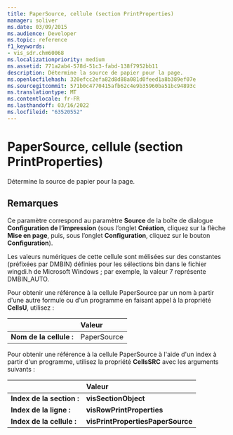 ```yaml
---
title: PaperSource, cellule (section PrintProperties)
manager: soliver
ms.date: 03/09/2015
ms.audience: Developer
ms.topic: reference
f1_keywords:
- vis_sdr.chm60068
ms.localizationpriority: medium
ms.assetid: 771a2ab4-578d-51c3-fabd-138f7952bb11
description: Détermine la source de papier pour la page.
ms.openlocfilehash: 320efcc2efa82d8d88a081d0feed1a8b389ef07e
ms.sourcegitcommit: 571b0c4770415afb62c4e9b35960ba51bc94893c
ms.translationtype: MT
ms.contentlocale: fr-FR
ms.lasthandoff: 03/16/2022
ms.locfileid: "63520552"
---
```

# <a name="papersource-cell-printproperties-section"></a>PaperSource, cellule (section PrintProperties)

Détermine la source de papier pour la page. 
  
## <a name="remarks"></a>Remarques

Ce paramètre correspond au paramètre **Source** de la boîte de dialogue **Configuration de l’impression** (sous l’onglet **Création**, cliquez sur la flèche **Mise en page**, puis, sous l’onglet **Configuration**, cliquez sur le bouton **Configuration**).
  
Les valeurs numériques de cette cellule sont mélisées sur des constantes (préfixées par DMBIN) définies pour les sélections bin dans le fichier wingdi.h de Microsoft Windows ; par exemple, la valeur 7 représente DMBIN_AUTO. 
  
Pour obtenir une référence à la cellule PaperSource par un nom à partir d'une autre formule ou d'un programme en faisant appel à la propriété **CellsU**, utilisez : 
  
||Valeur |
|:-----|:-----|
|**Nom de la cellule :**  <br/> |PaperSource  <br/> |
   
Pour obtenir une référence à la cellule PaperSource à l'aide d'un index à partir d'un programme, utilisez la propriété **CellsSRC** avec les arguments suivants : 
  
||Valeur |
|:-----|:-----|
|**Index de la section :**  <br/> |**visSectionObject** <br/> |
|**Index de la ligne :**  <br/> |**visRowPrintProperties** <br/> |
|**Index de la cellule :**  <br/> |**visPrintPropertiesPaperSource** <br/> |
   

